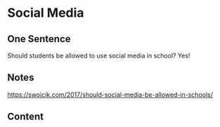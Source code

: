 # Social Media

## One Sentence
Should students be allowed to use social media in school? Yes!

## Notes
https://swoicik.com/2017/should-social-media-be-allowed-in-schools/

## Content
